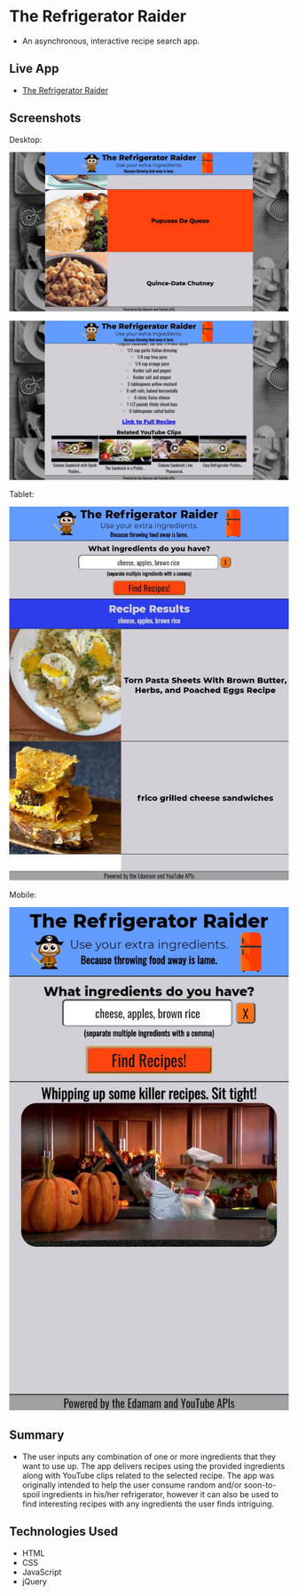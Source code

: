 # The Refrigerator Raider
- An asynchronous, interactive recipe search app.

## Live App
- [The Refrigerator Raider](https://bergie7isu.github.io/The-Refrigerator-Raider/)

## Screenshots
Desktop:

![Desktop Screenshot1](screenshots/desktop-screenshot1.jpg)


![Desktop Screenshot2](screenshots/desktop-screenshot2.jpg)



Tablet:

![Tablet Screenshot](screenshots/tablet-screenshot.JPG)



Mobile:

![Mobile Screenshot](screenshots/mobile-screenshot.JPG)

## Summary
- The user inputs any combination of one or more ingredients that they want to use up. The app delivers recipes using the provided ingredients along with YouTube clips related to the selected recipe. The app was originally intended to help the user consume random and/or soon-to-spoil ingredients in his/her refrigerator, however it can also be used to find interesting recipes with any ingredients the user finds intriguing.

## Technologies Used
- HTML
- CSS
- JavaScript
- jQuery
